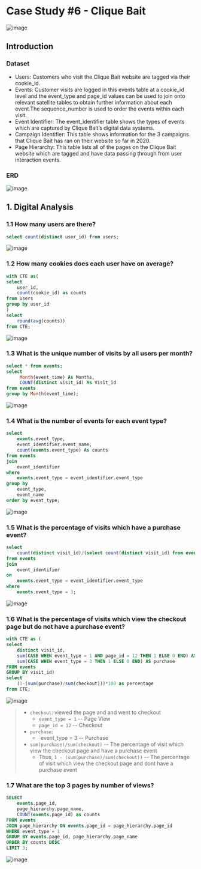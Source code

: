 # Case Study #6 - Clique Bait

![image](https://github.com/Yura-Qu/SQL-Case-Study/assets/143141778/56835cb8-8564-48a3-ae53-3cdb514c60c1)

## Introduction 

### Dataset
  - Users: Customers who visit the Clique Bait website are tagged via their cookie_id.
  - Events: Customer visits are logged in this events table at a cookie_id level and the event_type and page_id values can be used to join onto relevant satellite tables to obtain further information about each event.The sequence_number is used to order the events within each visit.
  - Event Identifier: The event_identifier table shows the types of events which are captured by Clique Bait’s digital data systems.
  - Campaign Identifier: This table shows information for the 3 campaigns that Clique Bait has ran on their website so far in 2020.
  - Page Hierarchy: This table lists all of the pages on the Clique Bait website which are tagged and have data passing through from user interaction events.

### ERD
![image](https://github.com/Yura-Qu/SQL-Case-Study/assets/143141778/acae70ac-647f-4a1f-acb8-3950a49933ec)

## 1. Digital Analysis

### 1.1 How many users are there?

```sql
select count(distinct user_id) from users;
```
![image](https://github.com/Yura-Qu/SQL-Case-Study/assets/143141778/674f8515-1ba7-4282-9c5d-9eceb3ff7381)

### 1.2 How many cookies does each user have on average?
```sql
with CTE as(
select 
    user_id,
    count(cookie_id) as counts
from users
group by user_id
) 
select 
    round(avg(counts)) 
from CTE;
```
![image](https://github.com/Yura-Qu/SQL-Case-Study/assets/143141778/acd4f179-1c65-4da1-840e-221cb3db6f49)

### 1.3 What is the unique number of visits by all users per month?

```sql
select * from events;
select 
     Month(event_time) As Months,
     COUNT(distinct visit_id) As Visit_id
from events
group by Month(event_time);
```
![image](https://github.com/Yura-Qu/SQL-Case-Study/assets/143141778/00d36be0-0c34-48ff-b9e5-b8b63da6548b)

### 1.4 What is the number of events for each event type?

```sql
select 
    events.event_type,
    event_identifier.event_name,
    count(events.event_type) As counts
from events
join 
    event_identifier
where 
    events.event_type = event_identifier.event_type
group by 
    event_type,
    event_name
order by event_type;
```
![image](https://github.com/Yura-Qu/SQL-Case-Study/assets/143141778/f0de38d6-f12d-471c-8828-e02bd47a5689)

### 1.5 What is the percentage of visits which have a purchase event?
```sql
select 
    count(distinct visit_id)/(select count(distinct visit_id) from events) *100 As percentage
from events
join 
    event_identifier
on 
    events.event_type = event_identifier.event_type
where 
    events.event_type = 3; 
```
![image](https://github.com/Yura-Qu/SQL-Case-Study/assets/143141778/8fba587e-b490-4029-b917-55a76995ef70)

### 1.6 What is the percentage of visits which view the checkout page but do not have a purchase event?

```sql
with CTE as (
select 
    distinct visit_id,
    sum(CASE WHEN event_type = 1 AND page_id = 12 THEN 1 ELSE 0 END) AS checkout,
    sum(CASE WHEN event_type = 3 THEN 1 ELSE 0 END) AS purchase
FROM events
GROUP BY visit_id)
select 
    (1-(sum(purchase)/sum(checkout)))*100 as percentage 
from CTE;
```
![image](https://github.com/Yura-Qu/SQL-Case-Study/assets/143141778/67c800e6-c265-4d67-86b0-d094a99cc48d)
> - `checkout`: viewed the page and and went to checkout 
>   - `event_type = 1` -- Page View
>   - `page_id = 12` -- Checkout
> - `purchase`:
>   - `event_type = 3 -- Purchase
> - `sum(purchase)/sum(checkout)` -- The percentage of visit which view the checkout page and have a purchase event
>   - Thus, `1 - (sum(purchase)/sum(checkout))` -- The percentage of visit which view the checkout page and dont have a purchase event

### 1.7 What are the top 3 pages by number of views? 

```sql
SELECT 
    events.page_id,
    page_hierarchy.page_name,
    COUNT(events.page_id) as counts
FROM events
JOIN page_hierarchy ON events.page_id = page_hierarchy.page_id
WHERE event_type = 1
GROUP BY events.page_id, page_hierarchy.page_name
ORDER BY counts DESC
LIMIT 3;
```
![image](https://github.com/Yura-Qu/SQL-Case-Study/assets/143141778/ca193cf5-1452-4c4e-a998-2ed0ed011dc8)

